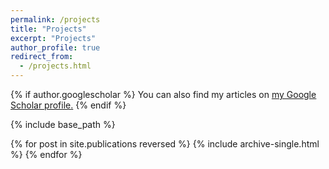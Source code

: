 ```yaml
---
permalink: /projects
title: "Projects"
excerpt: "Projects"
author_profile: true
redirect_from: 
  - /projects.html
---
```



{% if author.googlescholar %}
  You can also find my articles on <u><a href="{{author.googlescholar}}">my Google Scholar profile</a>.</u>
{% endif %}

{% include base_path %}

{% for post in site.publications reversed %}
  {% include archive-single.html %}
{% endfor %}
